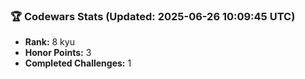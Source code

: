 ### 🏆 Codewars Stats (Updated: 2025-06-26 10:09:45 UTC)

- **Rank:** 8 kyu
- **Honor Points:** 3
- **Completed Challenges:** 1
